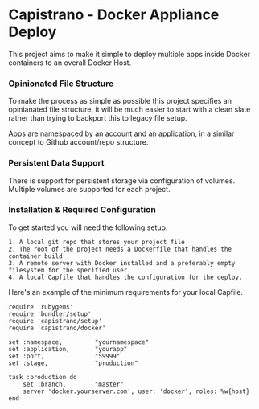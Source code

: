 # Capistrano - Docker Appliance Deploy

This project aims to make it simple to deploy multiple apps inside Docker containers to an overall Docker Host.

### Opinionated File Structure

To make the process as simple as possible this project specifies an opinianated file structure, it will be much easier to start with a clean slate rather than trying to backport this to legacy file setup.

Apps are namespaced by an account and an application, in a similar concept to Github account/repo structure.

### Persistent Data Support

There is support for persistent storage via configuration of volumes. Multiple volumes are supported for each project.

### Installation & Required Configuration

To get started you will need the following setup.

    1. A local git repo that stores your project file
    2. The root of the project needs a Dockerfile that handles the container build
    3. A remote server with Docker installed and a preferably empty filesystem for the specified user.
    4. A local Capfile that handles the configuration for the deploy.
    
Here's an example of the minimum requirements for your local Capfile.

```
require 'rubygems'
require 'bundler/setup'
require 'capistrano/setup'
require 'capistrano/docker'

set :namespace,         "yournamespace"
set :application,       "yourapp"
set :port,              "59999"
set :stage,             "production"

task :production do
    set :branch,        "master"
    server 'docker.yourserver.com', user: 'docker', roles: %w{host}
end

```